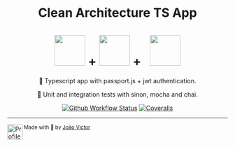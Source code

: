 <div align="center">

<h1>
  Clean Architecture TS App<br/><br/>
  <img src="https://miro.medium.com/max/400/1*YI1tt4kGzvea-v4dAhZ90w.png" height=70 /> +
  <img src="https://vegibit.com/wp-content/uploads/2018/07/JSON-Web-Token-Authentication-With-Node.png" height=70 /> + &nbsp;
  <img src="https://cdn.jsdelivr.net/gh/devicons/devicon/icons/typescript/typescript-plain.svg" height="70" /> 
</h1>

<p>🔐 Typescript app with passport.js + jwt authentication.</p>
<p>🧪 Unit and integration tests with sinon, mocha and chai.</p>


[![Github Workflow Status](https://img.shields.io/coveralls/github/joaovictornsv/passport-jwt-typescript?style=for-the-badge&color=%230779E4)](https://github.com/joaovictornsv/passport-jwt-typescript/actions)
[![Coveralls](https://img.shields.io/github/workflow/status/joaovictornsv/passport-jwt-typescript/Build%20and%20Test?style=for-the-badge&color=%230779E4)](https://coveralls.io/github/joaovictornsv/passport-jwt-typescript)

</div>

---

<div>
  <img align="left" src="https://i.imgur.com/ufUYAFh.png" width=35 alt="Profile"/>
  <sub>Made with 💙 by <a href="https://github.com/joaovictornsv">João Victor</a></sub>
</div>
